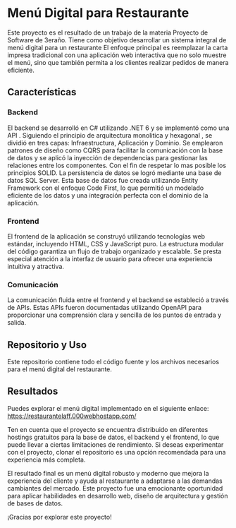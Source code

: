 # Menú Digital para Restaurante

Este proyecto es el resultado de un trabajo de la materia Proyecto de Software de 3eraño.
Tiene como objetivo desarrollar un sistema integral de menú digital para un restaurante El enfoque principal es reemplazar la carta impresa tradicional con una aplicación web interactiva que no solo muestre el menú, sino que también permita a los clientes realizar pedidos de manera eficiente.

## Características


### Backend

El backend se desarrolló en C# utilizando .NET 6 y se implementó como una API . Siguiendo el principio de arquitectura monolitica y  hexagonal , se dividió en tres capas: Infraestructura, Aplicación y Dominio. 
Se emplearon patrones de diseño como CQRS para facilitar la comunicación con la base de datos y se aplicó la inyección de dependencias para gestionar las relaciones entre los componentes.
Con el fin de respetar lo mas posible los principios SOLID.
La persistencia de datos se logró mediante una base de datos SQL Server. Esta base de datos fue creada utilizando Entity Framework con el enfoque Code First, lo que permitió un modelado eficiente de los datos y una integración perfecta con el dominio de la aplicación.

### Frontend

El frontend de la aplicación se construyó utilizando tecnologías web estándar, incluyendo HTML, CSS y JavaScript puro. La estructura modular del código garantiza un flujo de trabajo organizado y escalable. Se presta especial atención a la interfaz de usuario para ofrecer una experiencia intuitiva y atractiva.



### Comunicación

La comunicación fluida entre el frontend y el backend se estableció a través de APIs. Estas APIs fueron documentadas utilizando OpenAPI para proporcionar una comprensión clara y sencilla de los puntos de entrada y salida.

## Repositorio y Uso

Este repositorio contiene todo el código fuente y los archivos necesarios para el menú digital del restaurante.

## Resultados

Puedes explorar el menú digital implementado en el siguiente enlace: https://restaurantelaff.000webhostapp.com/

Ten en cuenta que el proyecto se encuentra distribuido en diferentes hostings gratuitos para la base de datos, el backend y el frontend, lo que puede llevar a ciertas limitaciones de rendimiento. Si deseas experimentar con el proyecto, clonar el repositorio es una opción recomendada para una experiencia más completa.

El resultado final es un menú digital robusto y moderno que mejora la experiencia del cliente y ayuda al restaurante a adaptarse a las demandas cambiantes del mercado. Este proyecto fue una emocionante oportunidad para aplicar habilidades en desarrollo web, diseño de arquitectura y gestión de bases de datos.

¡Gracias por explorar este proyecto!
